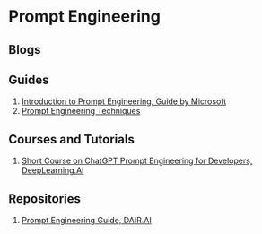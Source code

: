 # Prompt Engineering


## Blogs


## Guides
1. [Introduction to Prompt Engineering, Guide by Microsoft](https://learn.microsoft.com/en-us/azure/cognitive-services/openai/concepts/prompt-engineering)
2. [Prompt Engineering Techniques](https://learn.microsoft.com/en-us/azure/cognitive-services/openai/concepts/advanced-prompt-engineering?pivots=programming-language-chat-completions)


## Courses and Tutorials
1. [Short Course on ChatGPT Prompt Engineering for Developers, DeepLearning.AI](https://www.deeplearning.ai/short-courses/chatgpt-prompt-engineering-for-developers/)

## Repositories
1. [Prompt Engineering Guide, DAIR.AI](https://github.com/dair-ai/Prompt-Engineering-Guide)

